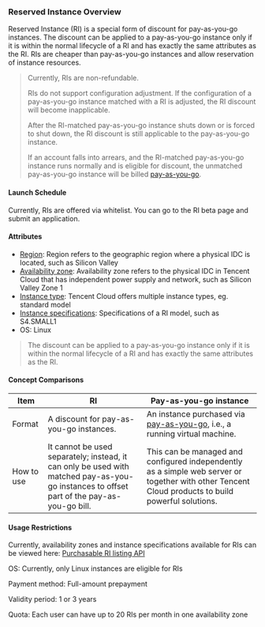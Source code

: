 ### Reserved Instance Overview

Reserved Instance (RI) is a special form of discount for pay-as-you-go instances. The discount can be applied to a pay-as-you-go instance only if it is within the normal lifecycle of a RI and has exactly the same attributes as the RI. RIs are cheaper than pay-as-you-go instances and allow reservation of instance resources.

> Currently, RIs are non-refundable.
>
> RIs do not support configuration adjustment. If the configuration of a pay-as-you-go instance matched with a RI is adjusted, the RI discount will become inapplicable.
>
> After the RI-matched pay-as-you-go instance shuts down or is forced to shut down, the RI discount is still applicable to the pay-as-you-go instance. 
>
>If an account falls into arrears, and the RI-matched pay-as-you-go instance runs normally and is eligible for discount, the unmatched pay-as-you-go instance will be billed [pay-as-you-go](https://intl.cloud.tencent.com/document/product/213/2181).

#### Launch Schedule

Currently, RIs are offered via whitelist. You can go to the RI beta page and submit an application.

#### Attributes

- [Region](https://intl.cloud.tencent.com/document/product/213/6091): Region refers to the geographic region where a physical IDC is located, such as Silicon Valley
- [Availability zone](https://intl.cloud.tencent.com/document/product/213/6091): Availability zone refers to the physical IDC in Tencent Cloud that has independent power supply and network, such as Silicon Valley Zone 1
- [Instance type](https://intl.cloud.tencent.com/document/product/213/11518): Tencent Cloud offers multiple instance types, eg. standard model
- [Instance specifications](https://intl.cloud.tencent.com/document/product/213/11518): Specifications of a RI model, such as S4.SMALL1 
- OS: Linux

> The discount can be applied to a pay-as-you-go instance only if it is within the normal lifecycle of a RI and has exactly the same attributes as the RI.

#### Concept Comparisons

| Item | RI | Pay-as-you-go instance |
| -------- | ---------------------------------------------------------- | ------------------------------------------------------------ |
| Format | A discount for pay-as-you-go instances. | An instance purchased via [pay-as-you-go](https://intl.cloud.tencent.com/document/product/213/2180), i.e., a running virtual machine. |  |
| How to use | It cannot be used separately; instead, it can only be used with matched pay-as-you-go instances to offset part of the pay-as-you-go bill. | This can be managed and configured independently as a simple web server or together with other Tencent Cloud products to build powerful solutions. |

#### Usage Restrictions

Currently, availability zones and instance specifications available for RIs can be viewed here: [Purchasable RI listing API](https://intl.cloud.tencent.com/document/product/213/30575)

OS: Currently, only Linux instances are eligible for RIs

Payment method: Full-amount prepayment

Validity period: 1 or 3 years 

Quota: Each user can have up to 20 RIs per month in one availability zone













